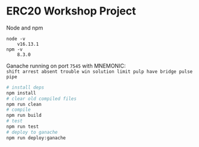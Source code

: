 # ERC20 Workshop Project

Node and npm 

    node -v
        v16.13.1
    npm -v
        8.3.0

Ganache running on port `7545` with  MNEMONIC:  
`shift arrest absent trouble win solution limit pulp have bridge pulse pipe`


```bash
# install deps
npm install
# clear old compiled files
npm run clean
# compile
npm run build
# test
npm run test
# deploy to ganache
npm run deploy:ganache
```